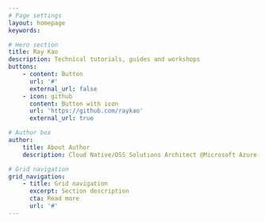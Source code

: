 ```yaml
---
# Page settings
layout: homepage
keywords:

# Hero section
title: Ray Kao
description: Technical tutorials, guides and workshops
buttons:
    - content: Button
      url: '#'
      external_url: false
    - icon: github
      content: Button with icon
      url: 'https://github.com/raykao'
      external_url: true

# Author box
author:
    title: About Author
    description: Cloud Native/OSS Solutions Architect @Microsoft Azure Global Black Belt

# Grid navigation
grid_navigation:
    - title: Grid navigation
      excerpt: Section description
      cta: Read more
      url: '#'
---
```

